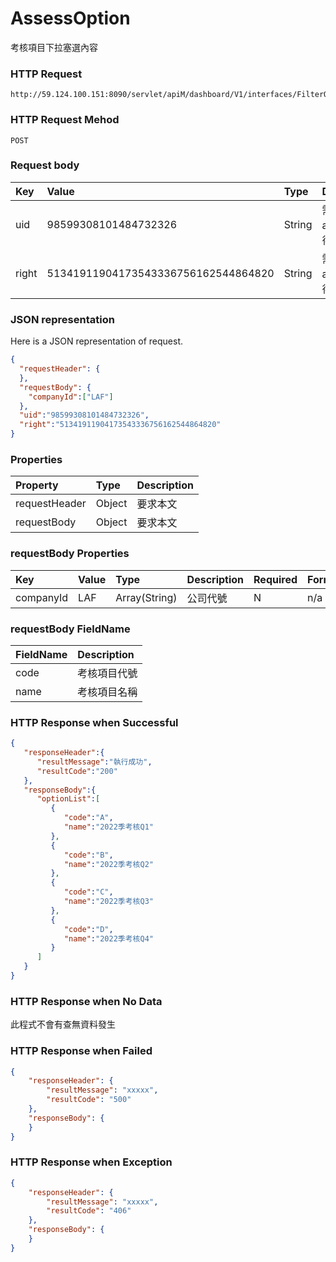 # AssessOption
考核項目下拉塞選內容

### HTTP Request
```
http://59.124.100.151:8090/servlet/apiM/dashboard/V1/interfaces/FilterOption/AssessOption
```

### HTTP Request Mehod
```
POST
```

### Request body
| Key | Value | Type | Description |
|:----------|:-------------|:-----|:------------|
| uid | 98599308101484732326 | String | 需透過apiLogin取得
| right | 51341911904173543336756162544864820 | String | 需透過apiLogin取得 |

### JSON representation
Here is a JSON representation of request.
```json
{
  "requestHeader": {
  },
  "requestBody": {
    "companyId":["LAF"]
  },
  "uid":"98599308101484732326",
  "right":"51341911904173543336756162544864820"
}
```

### Properties
| Property | Type | Description |
|:---------|:-----|:------------|
| requestHeader | Object | 要求本文 |
| requestBody | Object | 要求本文 |

### requestBody Properties
| Key | Value | Type | Description | Required | Format |
|:----------|:-------------|:-----|:------------|:------------|:------------|
| companyId | LAF | Array(String) | 公司代號 | N | n/a |

### requestBody FieldName
| FieldName | Description |
|:----------|:-------------|
| code | 考核項目代號 |
| name | 考核項目名稱 |

### HTTP Response when Successful
```json
{
   "responseHeader":{
      "resultMessage":"執行成功",
      "resultCode":"200"
   },
   "responseBody":{
      "optionList":[
         {
            "code":"A",
            "name":"2022季考核Q1"
         },
         {
            "code":"B",
            "name":"2022季考核Q2"
         },
         {
            "code":"C",
            "name":"2022季考核Q3"
         },
         {
            "code":"D",
            "name":"2022季考核Q4"
         }
      ]
   }
}
```

### HTTP Response when No Data
此程式不會有查無資料發生

### HTTP Response when Failed
```json
{
    "responseHeader": {
        "resultMessage": "xxxxx",
        "resultCode": "500"
    },
    "responseBody": {
    }
}
```

### HTTP Response when Exception
```json
{
    "responseHeader": {
        "resultMessage": "xxxxx",
        "resultCode": "406"
    },
    "responseBody": {
    }
}
```
